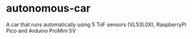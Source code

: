 # autonomous-car
A car that runs automatically using 5 ToF sensors (VL53L0X), RaspberryPi Pico and Arduino ProMini 5V
